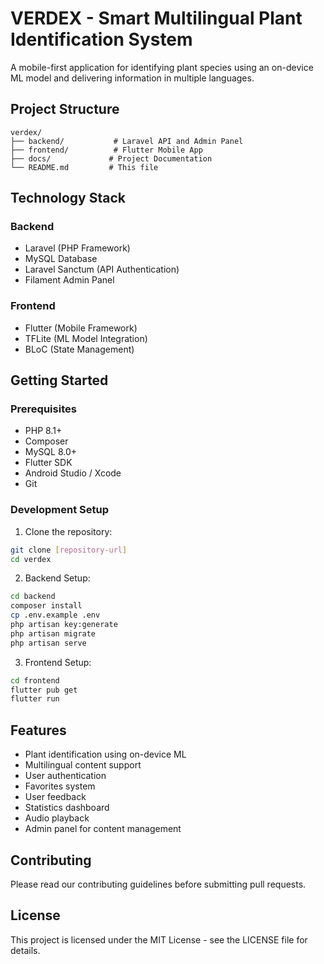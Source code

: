 # VERDEX - Smart Multilingual Plant Identification System

A mobile-first application for identifying plant species using an on-device ML model and delivering information in multiple languages.

## Project Structure

```
verdex/
├── backend/           # Laravel API and Admin Panel
├── frontend/          # Flutter Mobile App
├── docs/             # Project Documentation
└── README.md         # This file
``` 

## Technology Stack

### Backend
- Laravel (PHP Framework)
- MySQL Database
- Laravel Sanctum (API Authentication)
- Filament Admin Panel

### Frontend
- Flutter (Mobile Framework)
- TFLite (ML Model Integration)
- BLoC (State Management)

## Getting Started

### Prerequisites
- PHP 8.1+
- Composer
- MySQL 8.0+
- Flutter SDK
- Android Studio / Xcode
- Git

### Development Setup

1. Clone the repository:
```bash
git clone [repository-url]
cd verdex
```

2. Backend Setup:
```bash
cd backend
composer install
cp .env.example .env
php artisan key:generate
php artisan migrate
php artisan serve
```

3. Frontend Setup:
```bash
cd frontend
flutter pub get
flutter run
```

## Features

- Plant identification using on-device ML
- Multilingual content support
- User authentication
- Favorites system
- User feedback
- Statistics dashboard
- Audio playback
- Admin panel for content management

## Contributing

Please read our contributing guidelines before submitting pull requests.

## License

This project is licensed under the MIT License - see the LICENSE file for details. 